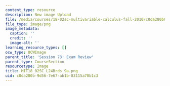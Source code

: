 ```yaml
---
content_type: resource
description: New image Upload
file: /media/courses/18-02sc-multivariable-calculus-fall-2010/c0da280b9d567e67ab1b83115a70b1c3_MIT18_02SC_L24Brds_9a.png
file_type: image/png
image_metadata:
  caption: ''
  credit: ''
  image-alt: ''
learning_resource_types: []
ocw_type: OCWImage
parent_title: 'Session 73: Exam Review'
parent_type: CourseSection
resourcetype: Image
title: MIT18_02SC_L24Brds_9a.png
uid: c0da280b-9d56-7e67-ab1b-83115a70b1c3
---
```

